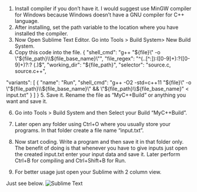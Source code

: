 1. Install compiler if you don’t have it. I would suggest use MinGW compiler for Windows because Windows doesn’t have a GNU compiler for C++ language.
2. After installing, set the path variable to the location where you have installed the compiler.
3. Now Open Sublime Text Editor. Go into Tools > Build System> New Build System.
4. Copy this code into the file.
{ 
"shell_cmd": "g++ \"${file}\" -o \"${file_path}\\\\${file_base_name}\"", "file_regex": "^(..[^:]):([0-9]+):?([0-9]+)?:? (.)$",
"working_dir": "${file_path}", 
"selector": "source.c, source.c++",
 
"variants": [
 { "name": "Run", "shell_cmd": "g++ -O2 -std=c++11 \"${file}\" -o \"${file_path}\\\\${file_base_name}\" && \"${file_path}\\\\${file_base_name}\" < input.txt" }
 ]
 }
5. Save it. Rename the file as “MyC++Build” or anything you want and save it.

6. Go into Tools > Build System and then Select your Build “MyC++Build”.

7. Later open any folder using Ctrl+O where you usually store your programs. In that folder create a file name “input.txt”.

8. Now start coding. Write a program and then save it in that folder only. The benefit of doing is that whenever you have to give inputs just open the created input.txt enter your input data and save it. Later perform Ctrl+B for compiling and Ctrl+Shift+B for Run.

9. For better usage just open your Sublime with 2 column view.

Just see below.
![Sublime Text](https://qph.fs.quoracdn.net/main-qimg-f3e7af4913bad2ef08dfe7be14e5dbf5)

